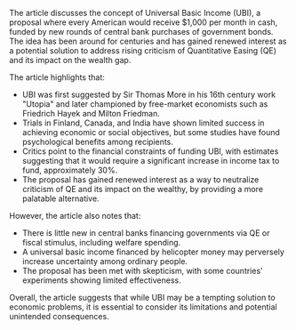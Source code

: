 The article discusses the concept of Universal Basic Income (UBI), a proposal where every American would receive $1,000 per month in cash, funded by new rounds of central bank purchases of government bonds. The idea has been around for centuries and has gained renewed interest as a potential solution to address rising criticism of Quantitative Easing (QE) and its impact on the wealth gap.

The article highlights that:

* UBI was first suggested by Sir Thomas More in his 16th century work "Utopia" and later championed by free-market economists such as Friedrich Hayek and Milton Friedman.
* Trials in Finland, Canada, and India have shown limited success in achieving economic or social objectives, but some studies have found psychological benefits among recipients.
* Critics point to the financial constraints of funding UBI, with estimates suggesting that it would require a significant increase in income tax to fund, approximately 30%.
* The proposal has gained renewed interest as a way to neutralize criticism of QE and its impact on the wealthy, by providing a more palatable alternative.

However, the article also notes that:

* There is little new in central banks financing governments via QE or fiscal stimulus, including welfare spending.
* A universal basic income financed by helicopter money may perversely increase uncertainty among ordinary people.
* The proposal has been met with skepticism, with some countries' experiments showing limited effectiveness.

Overall, the article suggests that while UBI may be a tempting solution to economic problems, it is essential to consider its limitations and potential unintended consequences.